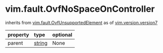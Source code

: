 vim.fault.OvfNoSpaceOnController
================================
inherits from [vim.fault.OvfUnsupportedElement](docs/vim.fault.OvfUnsupportedElement.md)
as of [vim.version.version7](docs/vim.version.md)

| property | type | optional |
|:---------|:-----|:---------|
| parent | [string](string.md "string") | None |
